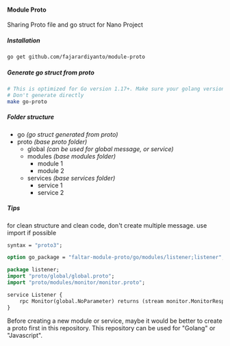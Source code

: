 #### Module Proto
Sharing Proto file and go struct for Nano Project

##### Installation
```sh
go get github.com/fajarardiyanto/module-proto
```

##### Generate go struct from proto
```sh
# This is optimized for Go version 1.17+. Make sure your golang version is 1.17+.
# Don't generate directly
make go-proto
```
##### Folder structure
- go *(go struct generated from proto)*
- proto *(base proto folder)*
    - global *(can be used for global message, or service)*
    - modules *(base modules folder)*
        - module 1
        - module 2
    - services *(base services folder)*
        - service 1
        - service 2

##### Tips
for clean structure and clean code, don't create multiple message.
use import if possible
```proto
syntax = "proto3";

option go_package = "faltar-module-proto/go/modules/listener;listener";

package listener;
import "proto/global/global.proto";
import "proto/modules/monitor/monitor.proto";

service Listener {
	rpc Monitor(global.NoParameter) returns (stream monitor.MonitorResponse) {}
}
```

Before creating a new module or service, maybe it would be better to create a proto first in this repository. This repository can be used for "Golang" or "Javascript".

